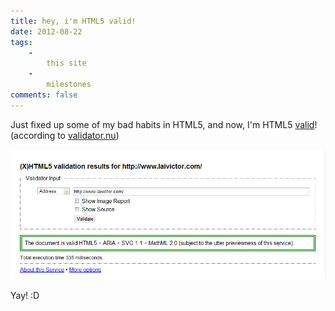 ```yaml
---
title: hey, i'm HTML5 valid!
date: 2012-08-22
tags:
    -
        this site
    -
        milestones
comments: false
---
```



Just fixed up some of my bad habits in HTML5, and now, I'm HTML5 [valid](http://html5.validator.nu/?doc=http%3A%2F%2Fwww.laivictor.com%2F)! (according to [validator.nu](http://html5.validator.nu/))

<div class="center">
	<img class="scale-with-grid" alt="HTML5 valid" src="/images/html5valid.png">
</div>

Yay! :D
